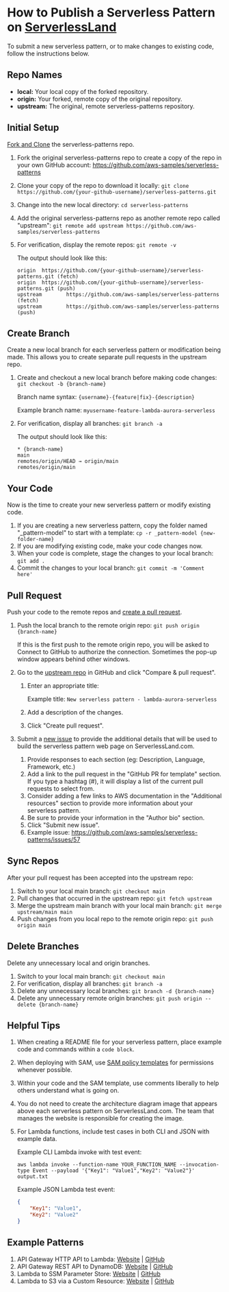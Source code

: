 # How to Publish a Serverless Pattern on [ServerlessLand](https://serverlessland.com/)

To submit a new serverless pattern, or to make changes to existing code, follow the instructions below.

## Repo Names

* **local:** Your local copy of the forked repository.
* **origin:** Your forked, remote copy of the original repository.
* **upstream:** The original, remote serverless-patterns repository.

## Initial Setup

[Fork and Clone](https://docs.github.com/en/github/getting-started-with-github/fork-a-repo) the serverless-patterns repo.

1. Fork the original serverless-patterns repo to create a copy of the repo in your own GitHub account: https://github.com/aws-samples/serverless-patterns
1. Clone your copy of the repo to download it locally: `git clone https://github.com/{your-github-username}/serverless-patterns.git`
1. Change into the new local directory: `cd serverless-patterns`
1. Add the original serverless-patterns repo as another remote repo called "upstream": `git remote add upstream https://github.com/aws-samples/serverless-patterns`
1. For verification, display the remote repos: `git remote -v`

    The output should look like this:

    ```
	origin  https://github.com/{your-github-username}/serverless-patterns.git (fetch)
	origin  https://github.com/{your-github-username}/serverless-patterns.git (push)
	upstream        https://github.com/aws-samples/serverless-patterns (fetch)
	upstream        https://github.com/aws-samples/serverless-patterns (push)
	```

## Create Branch

Create a new local branch for each serverless pattern or modification being made. This allows you to create separate pull requests in the upstream repo.

1. Create and checkout a new local branch before making code changes: `git checkout -b {branch-name}`
    
    Branch name syntax: `{username}-{feature|fix}-{description}`
    
    Example branch name: `myusername-feature-lambda-aurora-serverless`

1. For verification, display all branches: `git branch -a`

    The output should look like this:

    ```
    * {branch-name}
    main
    remotes/origin/HEAD → origin/main
    remotes/origin/main
    ```

## Your Code

Now is the time to create your new serverless pattern or modify existing code.

1. If you are creating a new serverless pattern, copy the folder named "_pattern-model" to start with a template: `cp -r _pattern-model {new-folder-name}`
1. If you are modifying existing code, make your code changes now.
1. When your code is complete, stage the changes to your local branch: `git add .`
1. Commit the changes to your local branch: `git commit -m 'Comment here'`

## Pull Request

Push your code to the remote repos and [create a pull request](https://docs.github.com/en/github/collaborating-with-issues-and-pull-requests/creating-a-pull-request).

1. Push the local branch to the remote origin repo: `git push origin {branch-name}`

    If this is the first push to the remote origin repo, you will be asked to Connect to GitHub to authorize the connection. Sometimes the pop-up window appears behind other windows.

1. Go to the [upstream repo](https://github.com/aws-samples/serverless-patterns) in GitHub and click "Compare & pull request".
    1. Enter an appropriate title:
        
        Example title: `New serverless pattern - lambda-aurora-serverless`

    1. Add a description of the changes.
    1. Click "Create pull request".
1. Submit a [new issue](https://github.com/aws-samples/serverless-patterns/issues/new?assignees=jbesw&labels=&template=new-serverless-pattern-submission.md&title=New+pattern+submission) to provide the additional details that will be used to build the serverless pattern web page on ServerlessLand.com.
    1. Provide responses to each section (eg: Description, Language, Framework, etc.)
    1. Add a link to the pull request in the "GitHub PR for template" section. If you type a hashtag (#), it will display a list of the current pull requests to select from.
    1. Consider adding a few links to AWS documentation in the "Additional resources" section to provide more information about your serverless pattern.
    1. Be sure to provide your information in the "Author bio" section.
    1. Click "Submit new issue".
    1. Example issue: https://github.com/aws-samples/serverless-patterns/issues/57

## Sync Repos

After your pull request has been accepted into the upstream repo:

1. Switch to your local main branch: `git checkout main`
1. Pull changes that occurred in the upstream repo: `git fetch upstream`
1. Merge the upstream main branch with your local main branch: `git merge upstream/main main`
1. Push changes from you local repo to the remote origin repo: `git push origin main`

## Delete Branches

Delete any unnecessary local and origin branches.

1. Switch to your local main branch: `git checkout main`
1. For verification, display all branches: `git branch -a`
1. Delete any unnecessary local branches: `git branch -d {branch-name}`
1. Delete any unnecessary remote origin branches: `git push origin --delete {branch-name}`

## Helpful Tips

1. When creating a README file for your serverless pattern, place example code and commands within a `code block`.
1. When deploying with SAM, use [SAM policy templates](https://docs.aws.amazon.com/serverless-application-model/latest/developerguide/serverless-policy-templates.html) for permissions whenever possible.
1. Within your code and the SAM template, use comments liberally to help others understand what is going on.
1. You do not need to create the architecture diagram image that appears above each serverless pattern on ServerlessLand.com. The team that manages the website is responsible for creating the image.
1. For Lambda functions, include test cases in both CLI and JSON with example data.
    
    Example CLI Lambda invoke with test event:

    ```
    aws lambda invoke --function-name YOUR_FUNCTION_NAME --invocation-type Event --payload '{"Key1": "Value1","Key2": "Value2"}' output.txt
    ```
    
    Example JSON Lambda test event:

    ```json
    {
        "Key1": "Value1",
        "Key2": "Value2"
    }
    ```

## Example Patterns

1. API Gateway HTTP API to Lambda: [Website](https://serverlessland.com/patterns/apigw-lambda) | [GitHub](https://github.com/aws-samples/serverless-patterns/tree/main/apigw-http-api-lambda)
2. API Gateway REST API to DynamoDB: [Website](https://serverlessland.com/patterns/apigw-dynamodb) | [GitHub](https://github.com/aws-samples/serverless-patterns/tree/main/apigw-rest-api-dynamodb)
3. Lambda to SSM Parameter Store: [Website](https://serverlessland.com/patterns/lambda-ssm) | [GitHub](https://github.com/aws-samples/serverless-patterns/tree/main/lambda-ssm-parameter)
4. Lambda to S3 via a Custom Resource: [Website](https://serverlessland.com/patterns/lambda-s3-cfn) | [GitHub](https://github.com/aws-samples/serverless-patterns/tree/main/cfn-custom-resource-s3-create)
